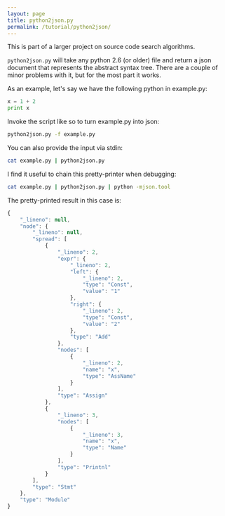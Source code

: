 ```yaml
---
layout: page
title: python2json.py
permalink: /tutorial/python2json/
---
```


This is part of a larger project on source code search algorithms.

`python2json.py` will take any python 2.6 (or older) file and return a json document that represents the
abstract syntax tree.
There are a couple of minor problems with it, but for the most part it works.

As an example, let's say we have the following python in
example.py:

```python
x = 1 + 2
print x
```

Invoke the script like so to turn example.py into json:

```bash
python2json.py -f example.py
```

You can also provide the input via stdin:

```bash
cat example.py | python2json.py
```

I find it useful to chain this pretty-printer when debugging:

```bash
cat example.py | python2json.py | python -mjson.tool
```

The pretty-printed result in this case is:

```javascript
{
    "_lineno": null, 
    "node": {
        "_lineno": null, 
        "spread": [
            {
                "_lineno": 2, 
                "expr": {
                    "_lineno": 2, 
                    "left": {
                        "_lineno": 2, 
                        "type": "Const", 
                        "value": "1"
                    }, 
                    "right": {
                        "_lineno": 2, 
                        "type": "Const", 
                        "value": "2"
                    }, 
                    "type": "Add"
                }, 
                "nodes": [
                    {
                        "_lineno": 2, 
                        "name": "x", 
                        "type": "AssName"
                    }
                ], 
                "type": "Assign"
            }, 
            {
                "_lineno": 3, 
                "nodes": [
                    {
                        "_lineno": 3, 
                        "name": "x", 
                        "type": "Name"
                    }
                ], 
                "type": "Printnl"
            }
        ], 
        "type": "Stmt"
    }, 
    "type": "Module"
}
```

